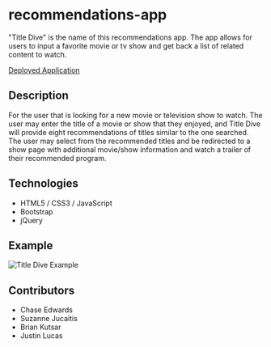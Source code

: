 # recommendations-app
"Title Dive" is the name of this recommendations app. The app allows for users to input a favorite movie or tv show and get back a list of related content to watch.

[Deployed Application](https://cwedwards9.github.io/recommendations-app/)

## Description
For the user that is looking for a new movie or television show to watch. The user may enter the title of a movie or show that they enjoyed, and Title Dive will provide eight recommendations of titles similar to the one searched. The user may select from the recommended titles and be redirected to a show page with additional movie/show information and watch a trailer of their recommended program.

## Technologies
* HTML5 / CSS3 / JavaScript
* Bootstrap
* jQuery

## Example
![Title Dive Example](titleDive.gif)

## Contributors
* Chase Edwards
* Suzanne Jucaitis
* Brian Kutsar
* Justin Lucas
